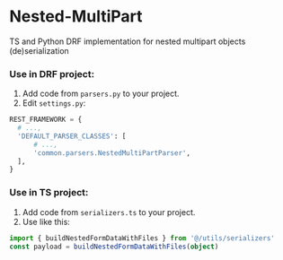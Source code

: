 # Nested-MultiPart
 TS and Python DRF implementation for nested multipart objects (de)serialization


### Use in DRF project:
  1. Add code from `parsers.py` to your project.
  2. Edit `settings.py`:
  ```py
REST_FRAMEWORK = {
    # ...,
    'DEFAULT_PARSER_CLASSES': [
        # ...,
        'common.parsers.NestedMultiPartParser',
    ],
}
```

### Use in TS project:
  1. Add code from `serializers.ts` to your project.
  2. Use like this:
```ts
import { buildNestedFormDataWithFiles } from '@/utils/serializers'
const payload = buildNestedFormDataWithFiles(object)
```
